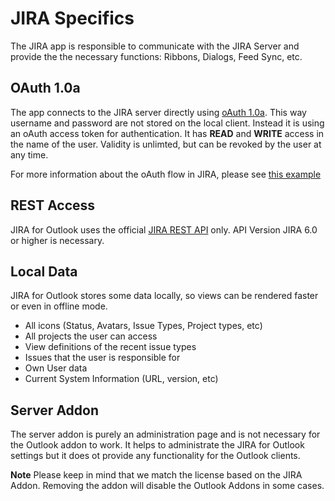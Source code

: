 # JIRA Specifics

The JIRA app is responsible to communicate with the JIRA Server and provide the the necessary functions: Ribbons, Dialogs, Feed Sync, etc.

## OAuth 1.0a

The app connects to the JIRA server directly using [oAuth 1.0a](http://oauth.net/core/1.0a/). This way username and password are not stored on the local client. Instead it is using an oAuth access token for authentication.
It has **READ** and **WRITE** access in the name of the user. 
Validity is unlimted, but can be revoked by the user at any time.

For more information about the oAuth flow in JIRA, please see [this example](https://developer.atlassian.com/jiradev/jira-apis/jira-rest-apis/jira-rest-api-tutorials/jira-rest-api-example-oauth-authentication)

## REST Access

JIRA for Outlook uses the official [JIRA REST API](https://docs.atlassian.com/jira/REST/latest/) only. 
API Version JIRA 6.0 or higher is necessary.

## Local Data

JIRA for Outlook stores some data locally, so views can be rendered faster or even in offline mode.

* All icons (Status, Avatars, Issue Types, Project types, etc)
* All projects the user can access
* View definitions of the recent issue types
* Issues that the user is responsible for
* Own User data
* Current System Information (URL, version, etc)

## Server Addon

The server addon is purely an administration page and is not necessary for the Outlook addon to work.
It helps to administrate the JIRA for Outlook settings but it does ot provide any functionality for the Outlook clients.

**Note** Please keep in mind that we match the license based on the JIRA Addon. Removing the addon will disable the Outlook Addons in some cases.